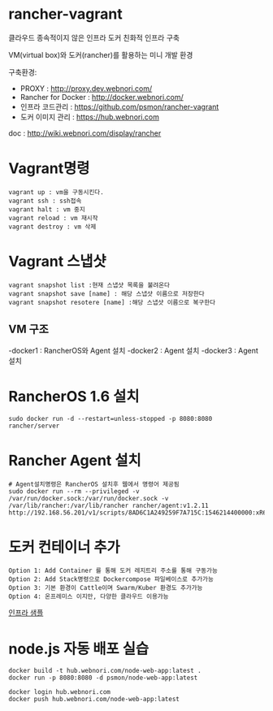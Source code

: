 # rancher-vagrant

클라우드 종속적이지 않은 인프라 도커 친화적 인프라 구축

VM(virtual box)와 도커(rancher)를 활용하는 미니 개발 환경

구축환경:
- PROXY : http://proxy.dev.webnori.com/
- Rancher for Docker : http://docker.webnori.com/
- 인프라 코드관리 : https://github.com/psmon/rancher-vagrant
- 도커 이미지 관리 : https://hub.webnori.com

doc : http://wiki.webnori.com/display/rancher

# Vagrant명령

    vagrant up : vm을 구동시킨다.
    vagrant ssh : ssh접속
    vagrant halt : vm 중지
    vagrant reload : vm 재시작
    vagrant destroy : vm 삭제

# Vagrant 스냅샷

    vagrant snapshot list :현재 스냅샷 목록을 불려온다
    vagrant snapshot save [name] : 해당 스냅샷 이름으로 저장한다
    vagrant snapshot resotere [name] :해당 스냅샷 이름으로 복구한다

## VM 구조

-docker1 : RancherOS와 Agent 설치
-docker2 : Agent 설치
-docker3 : Agent 설치

# RancherOS 1.6 설치

    sudo docker run -d --restart=unless-stopped -p 8080:8080 rancher/server

# Rancher Agent 설치

    # Agent설치명령은 RancherOS 설치후 웹에서 명령어 제공됨
    sudo docker run --rm --privileged -v /var/run/docker.sock:/var/run/docker.sock -v /var/lib/rancher:/var/lib/rancher rancher/agent:v1.2.11 http://192.168.56.201/v1/scripts/8AD6C1A249259F7A715C:1546214400000:xR6wKh3ny8yQvIRxomDD6miSo

# 도커 컨테이너 추가

    Option 1: Add Container 를 통해 도커 레지트리 주소를 통해 구동가능
    Option 2: Add Stack명령으로 Dockercompose 파일베이스로 추가가능
    Option 3: 기본 환경이 Cattle이며 Swarm/Kuber 환경도 추가가능
    Option 4: 온프레미스 이지만, 다양한 클라우드 이용가능
    
[인프라 샘플](dockerinfra)


# node.js 자동 배포 실습

    docker build -t hub.webnori.com/node-web-app:latest .
    docker run -p 8080:8080 -d psmon/node-web-app:latest

    docker login hub.webnori.com
    docker push hub.webnori.com/node-web-app:latest

